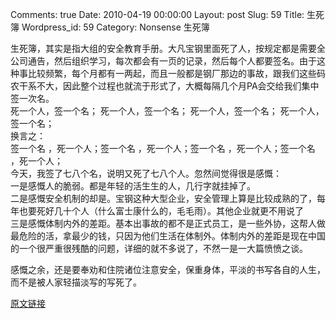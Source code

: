 Comments: true
Date: 2010-04-19 00:00:00
Layout: post
Slug: 59
Title: 生死簿
Wordpress_id: 59
Category: Nonsense
生死簿

  
生死簿，其实是指大组的安全教育手册。大凡宝钢里面死了人，按规定都是需要全公司通告，然后组织学习，每次都会有一页的记录，然后每个人都要签名。由于这种事比较频繁，每个月都有一两起，而且一般都是钢厂那边的事故，跟我们这些码农干系不大，因此整个过程也就流于形式了，大概每隔几个月PA会交给我们集中签一次名。  
死一个人，签一个名； 死一个人，签一个名； 死一个人，签一个名； 死一个人，签一个名；  
换言之：  
签一个名 ，死一个人；签一个名 ，死一个人；签一个名 ，死一个人；签一个名 ，死一个人；  
今天，我签了七八个名，说明又死了七八个人。忽然间觉得很是感慨：  
一是感慨人的脆弱。都是年轻的活生生的人，几行字就挂掉了。  
二是感慨安全机制的却是。宝钢这种大型企业，安全管理上算是比较成熟的了，每年也要死好几十个人（什么富士康什么的，毛毛雨）。其他企业就更不用说了  
三是感慨体制内外的差距。基本出事故的都不是正式员工，是一些外协，这帮人做最危险的活，拿最少的钱，只因为他们生活在体制外。体制内外的差距是现在中国的一个很严重很残酷的问题，详细的就不多说了，不然一是一大篇愤愤之谈。  
  
感慨之余，还是要奉劝和住院诸位注意安全，保重身体，平淡的书写各自的人生，而不是被人家轻描淡写的写死了。  


[原文链接](http://lw02nju.blog.163.com/blog/static/11160279201031991022561/)
